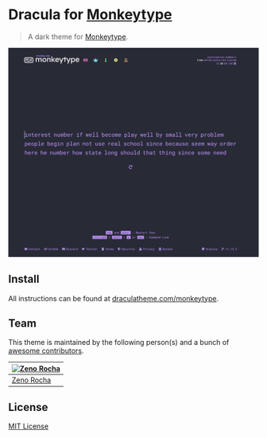 # Dracula for [Monkeytype](https://monkeytype.com)

> A dark theme for [Monkeytype](https://monkeytype.com).

![Screenshot](./screenshot.png)

## Install

All instructions can be found at [draculatheme.com/monkeytype](https://draculatheme.com/monkeytype).

## Team

This theme is maintained by the following person(s) and a bunch of [awesome contributors](https://github.com/dracula/monkeytype/graphs/contributors).

[![Zeno Rocha](https://github.com/zenorocha.png?size=100)](https://github.com/zenorocha) |
--- |
[Zeno Rocha](https://github.com/zenorocha) |

## License

[MIT License](./LICENSE)